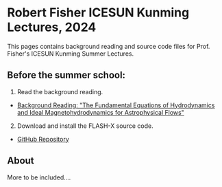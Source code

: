 
# Robert Fisher ICESUN Kunming Lectures, 2024

This pages contains background reading and source code files for Prof. Fisher's ICESUN Kunming Summer Lectures.

## Before the summer school:

1. Read the background reading.
- [Background Reading: "The Fundamental Equations of Hydrodynamics and Ideal Magnetohydrodynamics for Astrophysical Flows"](./hydro_equation_derivation.pdf)

2. Download and install the FLASH-X source code.
- [GitHub Repository](https://github.com/yourusername/your-repo)

## About

More to be included....
